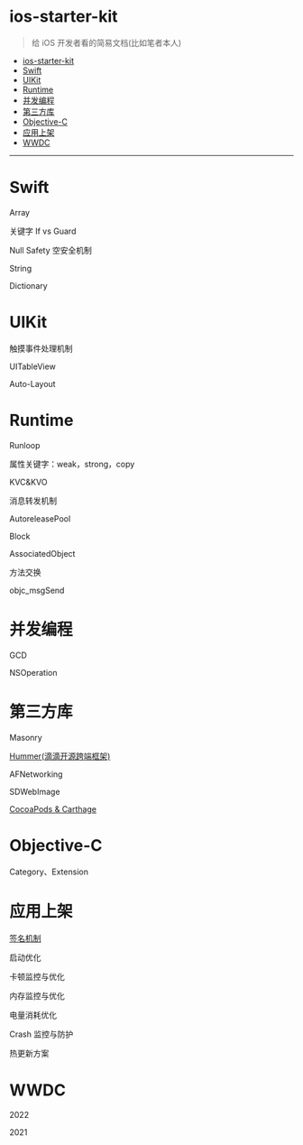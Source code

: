# ios-starter-kit

> 给 iOS 开发者看的简易文档(比如笔者本人)

- [ios-starter-kit](#ios-starter-kit)
- [Swift](#swift)
- [UIKit](#uikit)
- [Runtime](#runtime)
- [并发编程](#并发编程)
- [第三方库](#第三方库)
- [Objective-C](#objective-c)
- [应用上架](#应用上架)
- [WWDC](#wwdc)

---

# Swift

Array

关键字 If vs Guard

Null Safety 空安全机制

String

Dictionary

# UIKit

触摸事件处理机制

UITableView

Auto-Layout

# Runtime

Runloop

属性关键字：weak，strong，copy

KVC&KVO

消息转发机制

AutoreleasePool

Block

AssociatedObject

方法交换

objc_msgSend

# 并发编程

GCD

NSOperation

# 第三方库

Masonry

[Hummer(滴滴开源跨端框架)](https://github.com/wymann01/Understanding-iOS/blob/main/Hummer/README.md)

AFNetworking

SDWebImage

[CocoaPods & Carthage](https://github.com/wymann01/Understanding-iOS/blob/main/DependencyManager/DependencyManager.md)

# Objective-C

Category、Extension

# 应用上架

[签名机制](https://github.com/wymann01/Understanding-iOS/blob/main/UpperApp/UpperApp.md)

启动优化
 
卡顿监控与优化 

内存监控与优化

电量消耗优化

Crash 监控与防护

热更新方案

# WWDC

2022

2021

